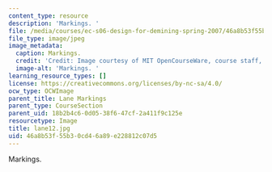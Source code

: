 ```yaml
---
content_type: resource
description: 'Markings. '
file: /media/courses/ec-s06-design-for-demining-spring-2007/46a8b53f55b30cd46a89e228812c07d5_lane12.jpg
file_type: image/jpeg
image_metadata:
  caption: Markings.
  credit: 'Credit: Image courtesy of MIT OpenCourseWare, course staff, and students.'
  image-alt: 'Markings. '
learning_resource_types: []
license: https://creativecommons.org/licenses/by-nc-sa/4.0/
ocw_type: OCWImage
parent_title: Lane Markings
parent_type: CourseSection
parent_uid: 18b2b4c6-0d05-38f6-47cf-2a411f9c125e
resourcetype: Image
title: lane12.jpg
uid: 46a8b53f-55b3-0cd4-6a89-e228812c07d5
---
```

Markings. 